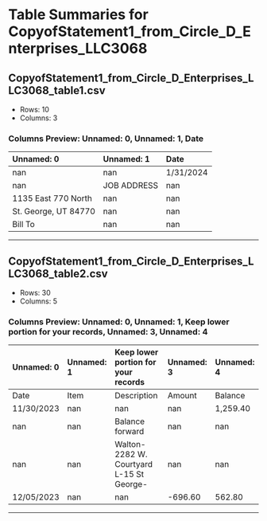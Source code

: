 # Table Summaries for CopyofStatement1_from_Circle_D_Enterprises_LLC3068

## CopyofStatement1_from_Circle_D_Enterprises_LLC3068_table1.csv
- Rows: 10
- Columns: 3
### Columns Preview: Unnamed: 0, Unnamed: 1, Date

| Unnamed: 0            | Unnamed: 1   | Date      |
|:----------------------|:-------------|:----------|
| nan                   | nan          | 1/31/2024 |
| nan                   | JOB ADDRESS  | nan       |
| 1135 East 770 North   | nan          | nan       |
| St. George, UT  84770 | nan          | nan       |
| Bill To               | nan          | nan       |

---
## CopyofStatement1_from_Circle_D_Enterprises_LLC3068_table2.csv
- Rows: 30
- Columns: 5
### Columns Preview: Unnamed: 0, Unnamed: 1, Keep lower portion for your records, Unnamed: 3, Unnamed: 4

| Unnamed: 0   | Unnamed: 1   | Keep lower portion for your records       | Unnamed: 3   | Unnamed: 4   |
|:-------------|:-------------|:------------------------------------------|:-------------|:-------------|
| Date         | Item         | Description                               | Amount       | Balance      |
| 11/30/2023   | nan          | nan                                       | nan          | 1,259.40     |
| nan          | nan          | Balance forward                           | nan          | nan          |
| nan          | nan          | Walton- 2282 W. Courtyard L-15 St George- | nan          | nan          |
| 12/05/2023   | nan          | nan                                       | -696.60      | 562.80       |

---